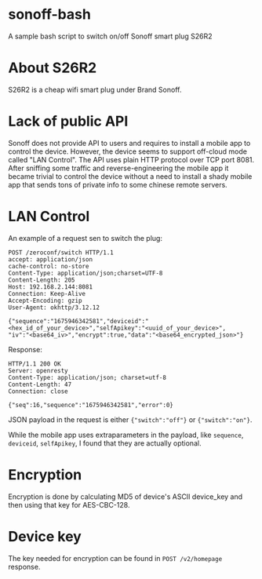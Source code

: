 # sonoff-bash
A sample bash script to switch on/off Sonoff smart plug S26R2

# About S26R2

S26R2 is a cheap wifi smart plug under Brand Sonoff.

# Lack of public API

Sonoff does not provide API to users and requires to install a mobile app to control the device. However, the device seems to support off-cloud mode called "LAN Control". The API uses plain HTTP protocol over TCP port 8081. After sniffing some traffic and reverse-engineering the mobile app it became trivial to control the device without a need to install a shady mobile app that sends tons of private info to some chinese remote servers.

# LAN Control

An example of a request sen to switch the plug:

```
POST /zeroconf/switch HTTP/1.1
accept: application/json
cache-control: no-store
Content-Type: application/json;charset=UTF-8
Content-Length: 205
Host: 192.168.2.144:8081
Connection: Keep-Alive
Accept-Encoding: gzip
User-Agent: okhttp/3.12.12

{"sequence":"1675946342581","deviceid":"<hex_id_of_your_device>","selfApikey":"<uuid_of_your_device>",
"iv":"<base64_iv>","encrypt":true,"data":"<base64_encrypted_json>"}
```
Response:
```
HTTP/1.1 200 OK
Server: openresty
Content-Type: application/json; charset=utf-8
Content-Length: 47
Connection: close

{"seq":16,"sequence":"1675946342581","error":0}
```
JSON payload in the request is either `{"switch":"off"}` or `{"switch":"on"}`.

While the mobile app uses extraparameters in the payload, like `sequence`, `deviceid`, `selfApikey`, I found that they are actually optional.

# Encryption

Encryption is done by calculating MD5 of device's ASCII device_key and then using that key for AES-CBC-128.

# Device key

The key needed for encryption can be found in `POST /v2/homepage` response.
